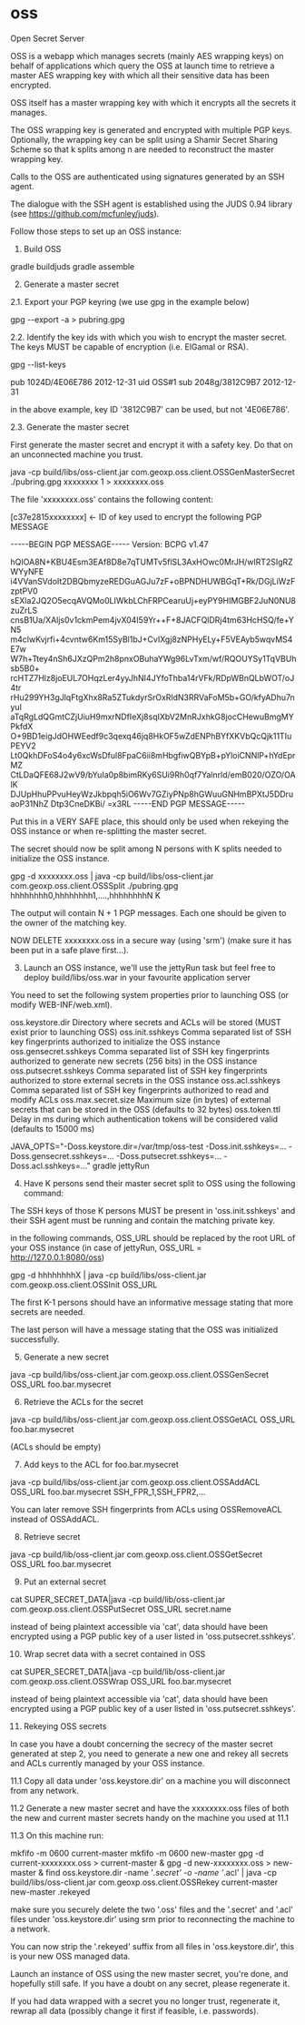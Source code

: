 oss
===

Open Secret Server

OSS is a webapp which manages secrets (mainly AES wrapping keys) on behalf of applications which query the OSS at launch time to retrieve a master AES wrapping key with which all their sensitive data has been encrypted.

OSS itself has a master wrapping key with which it encrypts all the secrets it manages.

The OSS wrapping key is generated and encrypted with multiple PGP keys. Optionally, the wrapping key can be split using a Shamir Secret Sharing Scheme so that k splits among n are needed to reconstruct the master wrapping key.

Calls to the OSS are authenticated using signatures generated by an SSH agent.

The dialogue with the SSH agent is established using the JUDS 0.94 library (see https://github.com/mcfunley/juds).
 

Follow those steps to set up an OSS instance:

1. Build OSS

gradle buildjuds
gradle assemble


2. Generate a master secret

2.1. Export your PGP keyring (we use gpg in the example below)

gpg --export -a > pubring.gpg

2.2. Identify the key ids with which you wish to encrypt the master secret. The keys MUST be capable of encryption (i.e. ElGamal or RSA).

gpg --list-keys

pub   1024D/4E06E786 2012-12-31
uid                  OSS#1
sub   2048g/3812C9B7 2012-12-31

in the above example, key ID '3812C9B7' can be used, but not '4E06E786'.

2.3. Generate the master secret

First generate the master secret and encrypt it with a safety key. Do that on an unconnected machine you trust.

java -cp build/libs/oss-client.jar com.geoxp.oss.client.OSSGenMasterSecret ./pubring.gpg xxxxxxxx 1 > xxxxxxxx.oss

The file 'xxxxxxxx.oss' contains the following content:

[c37e2815xxxxxxxx] <- ID of key used to encrypt the following PGP MESSAGE

-----BEGIN PGP MESSAGE-----
Version: BCPG v1.47

hQIOA8N+KBU4Esm3EAf8D8e7qTUMTv5flSL3AxHOwc0MrJH/wlRT2SIgRZWYyNFE
i4VVanSVdoIt2DBQbmyzeREDGuAGJu7zF+oBPNDHUWBGqT+Rk/DGjLiWzFzptPV0
sEXla2JQ2O5ecqAVQMo0LIWkbLChFRPCearuUj+eyPY9HIMGBF2JuN0NU8zuZrLS
cnsB1Ua/XAljs0v1ckmPem4jvX04I59Yr++F+8JACFQlDRj4tm63HcHSQ/fe+YN5
m4clwKvjrfi+4cvntw6Km15SyBl1bJ+CvIXgj8zNPHyELy+F5VEAyb5wqvMS4E7w
W7h+Ttey4nSh6JXzQPm2h8pnxOBuhaYWg96LvTxm/wf/RQOUYSy1TqVBUhsb5B0+
rcHTZ7Hlz8joEUL7OHqzLer4yyJhNI4JYfoThba14rVFk/RDpWBnQLbWOT/oJ4tr
rHu299YH3gJlqFtgXhx8Ra5ZTukdyrSrOxRldN3RRVaFoM5b+GO/kfyADhu7nyul
aTqRgLdQGmtCZjUiuH9mxrNDfIeXj8sqIXbV2MnRJxhkG8jocCHewuBmgMYPkfdX
O+9BD1eigJdOHWEedf9c3qexq46jq8HkOF5wZdENPhBYfXKVbQcQjk11TIuPEYV2
Lt0QkhDFoS4o4y6xcWsDful8FpaC6ii8mHbgfiwQBYpB+pYloiCNNlP+hYdEprMZ
CtLDaQFE68J2wV9/bYuIa0p8bimRKy6SUi9Rh0qf7Yalnrld/emB020/OZO/OAlK
DJUpHhuPPvuHeyWzJkbpqh5iO6Wv7GZiyPNp8hGWuuGNHmBPXtJ5DDruaoP31NhZ
Dtp3CneDKBi/
=x3RL
-----END PGP MESSAGE-----

Put this in a VERY SAFE place, this should only be used when rekeying the OSS instance or when re-splitting the master secret.

The secret should now be split among N persons with K splits needed to initialize the OSS instance.

gpg -d xxxxxxxx.oss | java -cp build/libs/oss-client.jar com.geoxp.oss.client.OSSSplit ./pubring.gpg hhhhhhhh0,hhhhhhhh1,....,hhhhhhhhN K

The output will contain N + 1 PGP messages. Each one should be given to the owner of the matching key.

NOW DELETE xxxxxxxx.oss in a secure way (using 'srm') (make sure it has been put in a safe plave first...).


3. Launch an OSS instance, we'll use the jettyRun task but feel free to deploy build/libs/oss.war in your favourite application server

You need to set the following system properties prior to launching OSS (or modify WEB-INF/web.xml).

oss.keystore.dir	Directory where secrets and ACLs will be stored (MUST exist prior to launching OSS)
oss.init.sshkeys	Comma separated list of SSH key fingerprints authorized to initialize the OSS instance
oss.gensecret.sshkeys	Comma separated list of SSH key fingerprints authorized to generate new secrets (256 bits) in the OSS instance
oss.putsecret.sshkeys	Comma separated list of SSH key fingerprints authorized to store external secrets in the OSS instance
oss.acl.sshkeys		Comma separated list of SSH key fingerprints authorized to read and modify ACLs
oss.max.secret.size     Maximum size (in bytes) of external secrets that can be stored in the OSS (defaults to 32 bytes)
oss.token.ttl		Delay in ms during which authentication tokens will be considered valid (defaults to 15000 ms)

JAVA_OPTS="-Doss.keystore.dir=/var/tmp/oss-test -Doss.init.sshkeys=... -Doss.gensecret.sshkeys=... -Doss.putsecret.sshkeys=... -Doss.acl.sshkeys=..." gradle jettyRun


4. Have K persons send their master secret split to OSS using the following command:

The SSH keys of those K persons MUST be present in 'oss.init.sshkeys' and their SSH agent must be running and contain the matching private key.

in the following commands, OSS_URL should be replaced by the root URL of your OSS instance (in case of jettyRun, OSS_URL = http://127.0.0.1:8080/oss)

gpg -d hhhhhhhhX | java -cp build/libs/oss-client.jar com.geoxp.oss.client.OSSInit OSS_URL

The first K-1 persons should have an informative message stating that more secrets are needed.

The last person will have a message stating that the OSS was initialized successfully.


5. Generate a new secret

java -cp build/libs/oss-client.jar com.geoxp.oss.client.OSSGenSecret OSS_URL foo.bar.mysecret


6. Retrieve the ACLs for the secret

java -cp build/libs/oss-client.jar com.geoxp.oss.client.OSSGetACL OSS_URL foo.bar.mysecret

(ACLs should be empty)


7. Add keys to the ACL for foo.bar.mysecret

java -cp build/libs/oss-client.jar com.geoxp.oss.client.OSSAddACL OSS_URL foo.bar.mysecret SSH_FPR_1,SSH_FPR2,...

You can later remove SSH fingerprints from ACLs using OSSRemoveACL instead of OSSAddACL.


8. Retrieve secret

java -cp build/lib/oss-client.jar com.geoxp.oss.client.OSSGetSecret OSS_URL foo.bar.mysecret


9. Put an external secret

cat SUPER_SECRET_DATA|java -cp build/lib/oss-client.jar com.geoxp.oss.client.OSSPutSecret OSS_URL secret.name

instead of being plaintext accessible via 'cat', data should have been encrypted using a PGP public key of a user listed in 'oss.putsecret.sshkeys'.


10. Wrap secret data with a secret contained in OSS

cat SUPER_SECRET_DATA|java -cp build/lib/oss-client.jar com.geoxp.oss.client.OSSWrap OSS_URL foo.bar.mysecret

instead of being plaintext accessible via 'cat', data should have been encrypted using a PGP public key of a user listed in 'oss.putsecret.sshkeys'.


11. Rekeying OSS secrets

In case you have a doubt concerning the secrecy of the master secret generated at step 2, you need to generate a new one and rekey all secrets and ACLs currently managed by your OSS instance.

11.1 Copy all data under 'oss.keystore.dir' on a machine you will disconnect from any network.

11.2 Generate a new master secret and have the xxxxxxxx.oss files of both the new and current master secrets handy on the machine you used at 11.1

11.3 On this machine run:

mkfifo -m 0600 current-master
mkfifo -m 0600 new-master
gpg -d current-xxxxxxxx.oss > current-master & 
gpg -d new-xxxxxxxx.oss > new-master &
find oss.keystore.dir -name '*.secret' -o -name '*.acl' | java -cp build/libs/oss-client.jar com.geoxp.oss.client.OSSRekey current-master new-master .rekeyed

make sure you securely delete the two '.oss' files and the '.secret' and '.acl' files under 'oss.keystore.dir' using srm prior to reconnecting the machine to a network.

You can now strip the '.rekeyed' suffix from all files in 'oss.keystore.dir', this is your new OSS managed data.

Launch an instance of OSS using the new master secret, you're done, and hopefully still safe. If you have a doubt on any secret, please regenerate it.

If you had data wrapped with a secret you no longer trust, regenerate it, rewrap all data (possibly change it first if feasible, i.e. passwords).
